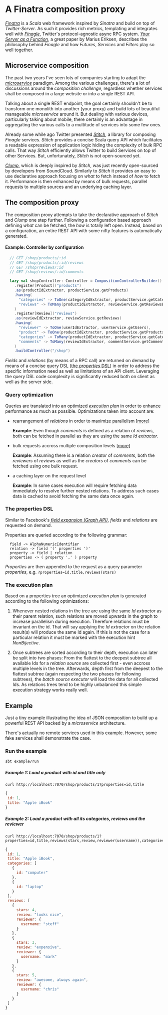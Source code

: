 # A Finatra composition proxy

[*Finatra*](http://finatra.info/) is a *Scala* web framework inspired by *Sinatra* and build on top of *Twitter-Server*.
As such it provides rich metrics, templating and integrates well with [*Finagle*](https://twitter.github.io/finagle/), Twitter's protocol-agnostic async RPC system.
[*Your Server as a Function*](http://monkey.org/~marius/funsrv.pdf), a great paper by Marius Eriksen, describes the philosophy behind *Finagle* and how *Futures*, *Services* and *Filters* play so well together.

## Microservice composition

The past two years I've seen lots of companies starting to adapt the [*microservice*](http://martinfowler.com/articles/microservices.html) paradigm.
Among the various challenges, there's a lot of discussions around the *composition challenge*, regardless whether services shall be composed in a large website or into a single REST API.

Talking about a single REST endpoint, the goal certainly shouldn't be to transform one monolith into another (your proxy) and build lots of beautiful manageable *microservice* around it.
But dealing with various devices, particularly talking about mobile, there certainly is an advantage in aggregating the various calls to a multitude of services into some few ones.

Already some while ago Twitter presented [*Stitch*](https://www.youtube.com/watch?v=VVpmMfT8aYw), a library for composing *Finagle* services.
*Stitch* provides a concise Scala query API which facilitates a readable expression of application logic hiding the complexity of bulk RPC calls.
That way *Stitch* efficiently allows Twitter to build Services on top of other Services. But, unfortunately, *Stitch* is not open-sourced yet.

[*Clump*](http://getclump.io/), which is deeply inspired by *Stitch*, was just recently open-sourced by developers from SoundCloud.
Similarly to *Stitch* it provides an easy to use declarative approach focusing on *what* to fetch instead of *how* to fetch it.
Performance is then enhanced by means of bulk requests, parallel requests to multiple sources and an underlying caching layer.


## The composition proxy

The composition proxy attempts to take the declarative approach of *Stitch* and *Clump* one step further.
Following a configuration based approach defining *what* can be fetched, the *how* is totally left open.
Instead, based on a configuration, an entire REST API with some nifty features is automatically generated.

#### Example: Controller by configuration

```scala
  // GET /shop/products/:id
  // GET /shop/products/:id/reviews
  // GET /shop/reviews/:id
  // GET /shop/reviews/:id/comments

  lazy val shopController: Controller = CompositionControllerBuilder()
    .register[Product]("products")
    .as(productIdExtractor, productService.getProducts)
    .having(
      "categories" -> ToOne(categoryIdExtractor, productService.getCategories, Array),
      "reviews" -> ToMany(productIdExtractor, reviewService.getReviewsByProduct)
    )
    .register[Review]("reviews")
    .as(reviewIdExtractor, reviewService.getReviews)
    .having(
      "reviewer" -> ToOne(userIdExtractor, userService.getUsers),
      "product" -> ToOne(productIdExtractor, productService.getProducts),
      "categories" -> ToMany(productIdExtractor, productService.getCategoriesByProduct),
      "comments" -> ToMany(reviewIdExtractor, commentService.getCommentsByReview)
    )
    .buildController("/shop")
```

*Fields* and *relations* (by means of a RPC call) are returned on demand by means of a concise query DSL ([the *properties* DSL](#the-properties-dsl)) in order to address the specific information need as well as limitations of an API client. Leveraging the query DSL code complexity is significantly reduced both on client as well as the server side.

### Query optimization

Queries are translated into an optimized [*execution plan*](#the-execution-plan) in order to enhance performance as much as possible. Optimizations taken into account are:

- rearrangement of *relations* in order to maximize parallelism [[more]](#the-execution-plan)
 
  **Example**: Even though *comments* is defined as a relation of *reviews*, both can be fetched in parallel as they are using the same *Id extractor*.

- bulk requests accross multiple composition levels [[more]](#the-execution-plan)
  
  **Example**: Assuming there is a relation *creator* of *comments*, both the *reviewers* of *reviews* as well as the *creators* of *comments* can be fetched using one bulk request.

- a caching layer on the request level
  
  **Example**: In some cases execution will require fetching data immediately to resolve further nested relations. To address such cases data is cached to avoid fetching the same data once again. 

### The properties DSL

Similar to Facebook's [*field expansion (Graph API)*](https://developers.facebook.com/docs/graph-api/using-graph-api/#fieldexpansion), *fields* and *relations* are requested on demand.

Properties are queried according to the following grammar:

```
  field -> AlphaNumericIdentifier
  relation -> field '(' properties ')' 
  property -> field | relation
  properties -> ( property ',' ) property
```

*Properties* are then appended to the request as a query parameter *properties*, e.g. `?properties=id,title,reviews(stars)`

### The execution plan

Based on a properties tree an optimized *execution plan* is generated according to the following optimizations:

1. Whenever nested relations in the tree are using the same *Id extractor* as their parent relation,
   such relations are moved upwards in the graph to increase parallelism during execution.
   Therefore relations must be invariant on the id. That will say applying the *Id extractor* on the relation result(s) will produce the same Id again.
   If this is not the case for a particular relation it must be marked with the execution hint *NonBijective*.

2. Once subtrees are sorted according to their depth, execution can later be split into two phases:
   From the flattest to the deepest subtree all available Ids for a *relation source* are collected first - even accross multiple levels in the tree.
   Afterwards, depth first from the deepest to the flattest subtree (again respecting the two phases for following subtrees),
   the *batch source executor* will load the data for all collected Ids.
   As relations trees tend to be highly unbalanced this simple execution strategy works really well.


## Example

Just a tiny example illustrating the idea of JSON composition to build up a powerful REST API backed by a *microservice* architecture.

There's actually no remote services used in this example. However, some fake services shall demonstrate the case.

### Run the example

```sbt example/run```

##### Example 1: Load a product with id and title only<br>

```
curl http://localhost:7070/shop/products/1?properties=id,title
```

```javascript
{
 id: 1,
 title: "Apple iBook"
}
```

##### Example 2: Load a product with all its categories, reviews and the reviewer<br>
 
```
curl http://localhost:7070/shop/products/1?properties=id,title,reviews(stars,review,reviewer(username)),categories(id)
```

```javascript
{
 id: 1,
 title: "Apple iBook",
 categories: [
   {
     id: "computer"
   },
   {
     id: "laptop"
   }
 ],
 reviews: [
   {
     stars: 4,
     review: "looks nice",
     reviewer: {
       username: "steff"
     }
   },
   {
     stars: 3,
     review: "expensive",
     reviewer: {
       username: "mark"
     }
   },
   {
     stars: 5,
     review: "awesome, always again",
     reviewer: {
       username: "chris"
     }
   }
 ]
}
```
